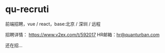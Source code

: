 # qu-recruti
前端招聘，vue / react，base:北京 / 深圳 / 远程

招聘详情： https://www.v2ex.com/t/592017
HR邮箱：hr@quanturban.com

还在招...
